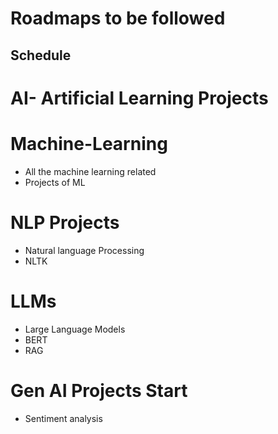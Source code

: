 # Roadmaps to be followed
## Schedule
# AI- Artificial Learning Projects
# Machine-Learning
- All the machine learning related 
- Projects of ML
  
# NLP Projects
- Natural language Processing
- NLTK
  
  
# LLMs
- Large Language Models
- BERT
- RAG
# Gen AI Projects Start
- Sentiment analysis
  
